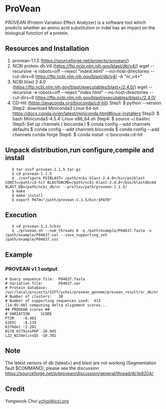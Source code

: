# ProVean
PROVEAN (Protein Variation Effect Analyzer) is a software tool which predicts whether an amino acid substitution or indel has an impact on the biological function of a protein.

## Resources and Installation
1. provean-1.1.5  (https://sourceforge.net/projects/provean/)
2. NCBI protein db V4 (https://ftp.ncbi.nlm.nih.gov/blast/db/v4/)
wget --recursive -e robots=off --reject "indexl.html" --no-host-directories --cut-dirs=6 https://ftp.ncbi.nlm.nih.gov/blast/db/v4/ -A "nr_v4*"
3. NCBI blast 2.4.0  (https://ftp.ncbi.nlm.nih.gov/blast/executables/blast+/2.4.0/)
wget --recursive -e robots=off --reject "index.html" --no-host-directories --cut-dirs=6  https://ftp.ncbi.nlm.nih.gov/blast/executables/blast+/2.4.0/
4. CD-Hit (https://anaconda.org/bioconda/cd-hit)
Step1: $ python --version 
Step2: download Miniconda3 Linux 64-bit https://docs.conda.io/en/latest/miniconda.html#linux-installers
Step3: $ bash Miniconda3-4.5.4-Linux-x86_64.sh
Step4: $ source ~/.bashrc
Step5: Set up channels ( bioconda ) 
       $ conda config --add channels defaults
       $ conda config --add channels bioconda
       $ conda config --add channels conda-forge
Step6: $ conda install -c bioconda cd-hit

## Unpack distribution,run configure,compile and install
       $ tar zxvf provean-1.1.5.tar.gz
       $ cd provean-1.1.5
       $ ./configure PSIBLAST= /path/ncbi-blast-2.4.0+/bin/psiblast CDHIT=/path/cd-hit BLASTDBCMD=/path/ncbi-blast-2.4.0+/bin/blastdbcmd BLAST_DB=/path/ncbi_db/nr --prefix=/path/provean-1.1.5/
       $ make
       $ make install
       $ export PATH="/path/provean-1.1.5/bin:$PATH"

## Execution
       $ cd provean-1.1.5/bin 
       $ ./provean.sh --num_threads 8 -q /path/example/P04637.fasta -v /path/example/P04637.var --save_supporting_set /path/example/P04637.sss

## Example
 ### PROVEAN v1.1 output ###
	# Query sequence file:  P04637.fasta
	# Variation file:       P04637.var
	# Protein database:     /usr/local/projects/SIFT/ychoi/provean_genome/provean_result/nr_db/nr
	# Number of clusters:   30
	# Number of supporting sequences used:  413
	[14:05:40] computing delta alignment scores...
	## PROVEAN scores ##
	# VARIATION     SCORE
	P72R    -0.461
	G105C   -8.119
	K370del -2.201
	H178_H179insPHP -10.945
	L22_W23delinsQS -10.392

## Note
The latest verions of db (latest+)  and blast are not working (Segmentation fault $COMMAND), 
please see the discussion https://sourceforge.net/p/provean/discussion/general/thread/dc1e8204/

## Credit
Yongwook Choi
ychoi@jcvi.org
